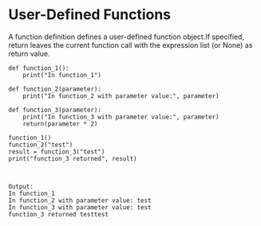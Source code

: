 # User-Defined Functions

A function definition defines a user-defined function object.If specified, return leaves the current function call with the expression list \(or None\) as return value.

```
def function_1():
    print("In function_1")
    
def function_2(parameter):
    print("In function_2 with parameter value:", parameter)
    
def function_3(parameter):
    print("In function_3 with parameter value:", parameter)
    return(parameter * 2)
    
function_1()
function_2("test")
result = function_3("test")
print("function_3 returned", result)



Output:
In function_1
In function_2 with parameter value: test
In function_3 with parameter value: test
function_3 returned testtest
```



